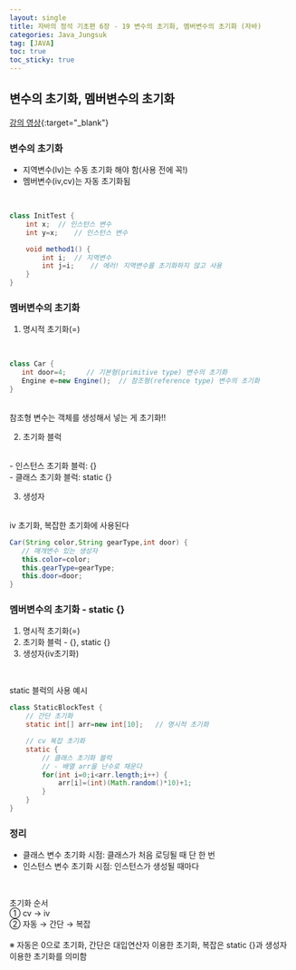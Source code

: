 ```yaml
---
layout: single
title: 자바의 정석 기초편 6장 - 19 변수의 초기화, 멤버변수의 초기화 (자바)
categories: Java_Jungsuk
tag: [JAVA]
toc: true
toc_sticky: true
---
```


## 변수의 초기화, 멤버변수의 초기화
[강의 영상](https://youtu.be/ayRKMT6x-ms){:target="_blank"}

### 변수의 초기화
 - 지역변수(lv)는 수동 초기화 해야 함(사용 전에 꼭!)
 - 멤버변수(iv,cv)는 자동 초기화됨
<br/>

```java
class InitTest {
    int x;  // 인스턴스 변수
    int y=x;    // 인스턴스 변수

    void method1() {
        int i;  // 지역변수
        int j=i;    // 에러! 지역변수를 초기화하지 않고 사용
    }
}
```

### 멤버변수의 초기화
 1. 명시적 초기화(=)
 <br/>

 ```java
 class Car {
    int door=4;     // 기본형(primitive type) 변수의 초기화
    Engine e=new Engine();  // 참조형(reference type) 변수의 초기화
 }
 ```
 <br/>
 참조형 변수는 객체를 생성해서 넣는 게 초기화!! <br/>
 
 2. 초기화 블럭
 <br/>
    - 인스턴스 초기화 블럭: {} <br/>
    - 클래스 초기화 블럭: static {} <br/>

 3. 생성자
 <br/>
 iv 초기화, 복잡한 초기화에 사용된다 <br/>

 ```java
 Car(String color,String gearType,int door) {
    // 매개변수 있는 생성자
    this.color=color;
    this.gearType=gearType;
    this.door=door;
 }
 ```


### 멤버변수의 초기화 - static {}

 1. 명시적 초기화(=)
 2. 초기화 블럭 - {}, static {}
 3. 생성자(iv초기화)

<br/>

static 블럭의 사용 예시
```java
class StaticBlockTest {
    // 간단 초기화
    static int[] arr=new int[10];   // 명시적 초기화

    // cv 복잡 초기화
    static {
        // 클래스 초기화 블럭
        // - 배열 arr을 난수로 채운다
        for(int i=0;i<arr.length;i++) {
            arr[i]=(int)(Math.random()*10)+1;
        }
    }
}
```

### 정리
 
 * 클래스 변수 초기화 시점: 클래스가 처음 로딩될 때 단 한 번
 * 인스턴스 변수 초기화 시점: 인스턴스가 생성될 때마다

<br/>

초기화 순서 <br/>
① cv → iv <br/>
② 자동 → 간단 → 복잡 <br/>
<br/>
※ 자동은 0으로 초기화, 간단은 대입연산자 이용한 초기화, 복잡은 static {}과 생성자 이용한 초기화를 의미함